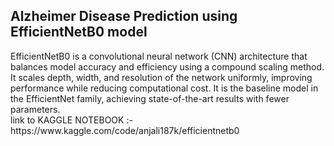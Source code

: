 <h2>Alzheimer Disease Prediction using EfficientNetB0 model </h2>
EfficientNetB0 is a convolutional neural network (CNN) architecture that balances model accuracy and efficiency using a compound scaling method. It scales depth, width, and resolution of the network uniformly, improving performance while reducing computational cost. It is the baseline model in the EfficientNet family, achieving state-of-the-art results with fewer parameters.

<br>
link to KAGGLE NOTEBOOK :-  https://www.kaggle.com/code/anjali187k/efficientnetb0
